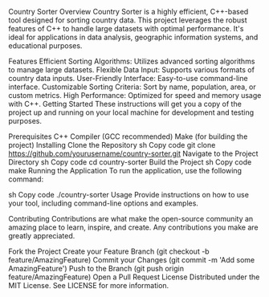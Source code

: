 Country Sorter
Overview
Country Sorter is a highly efficient, C++-based tool designed for sorting country data. This project leverages the robust features of C++ to handle large datasets with optimal performance. It's ideal for applications in data analysis, geographic information systems, and educational purposes.

Features
Efficient Sorting Algorithms: Utilizes advanced sorting algorithms to manage large datasets.
Flexible Data Input: Supports various formats of country data inputs.
User-Friendly Interface: Easy-to-use command-line interface.
Customizable Sorting Criteria: Sort by name, population, area, or custom metrics.
High Performance: Optimized for speed and memory usage with C++.
Getting Started
These instructions will get you a copy of the project up and running on your local machine for development and testing purposes.

Prerequisites
C++ Compiler (GCC recommended)
Make (for building the project)
Installing
Clone the Repository
sh
Copy code
git clone https://github.com/yourusername/country-sorter.git
Navigate to the Project Directory
sh
Copy code
cd country-sorter
Build the Project
sh
Copy code
make
Running the Application
To run the application, use the following command:

sh
Copy code
./country-sorter
Usage
Provide instructions on how to use your tool, including command-line options and examples.

Contributing
Contributions are what make the open-source community an amazing place to learn, inspire, and create. Any contributions you make are greatly appreciated.

Fork the Project
Create your Feature Branch (git checkout -b feature/AmazingFeature)
Commit your Changes (git commit -m 'Add some AmazingFeature')
Push to the Branch (git push origin feature/AmazingFeature)
Open a Pull Request
License
Distributed under the MIT License. See LICENSE for more information.
